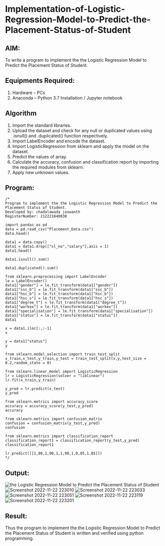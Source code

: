 # Implementation-of-Logistic-Regression-Model-to-Predict-the-Placement-Status-of-Student

## AIM:
To write a program to implement the the Logistic Regression Model to Predict the Placement Status of Student.

## Equipments Required:
1. Hardware – PCs
2. Anaconda – Python 3.7 Installation / Jupyter notebook

## Algorithm
1. Import the standard libraries.
2. Upload the dataset and check for any null or duplicated values using .isnull() and .duplicated() function respectively.
3. Import LabelEncoder and encode the dataset.
4. Import LogisticRegression from sklearn and apply the model on the dataset.
5. Predict the values of array.
6. Calculate the accuracy, confusion and classification report by importing the required modules from sklearn.
7. Apply new unknown values.

## Program:
```
/*
Program to implement the the Logistic Regression Model to Predict the Placement Status of Student.
Developed by: chadalawada jaswanth
RegisterNumber: 212221040030

import pandas as pd
data = pd.read_csv("Placement_Data.csv")
data.head()

data1 = data.copy()
data1 = data1.drop(["sl_no","salary"],axis = 1)
data1.head()

data1.isnull().sum()

data1.duplicated().sum()

from sklearn.preprocessing import LabelEncoder
le = LabelEncoder()
data1["gender"] = le.fit_transform(data1["gender"])
data1["ssc_b"] = le.fit_transform(data1["ssc_b"])
data1["hsc_b"] = le.fit_transform(data1["hsc_b"])
data1["hsc_s"] = le.fit_transform(data1["hsc_s"])
data1["degree_t"] = le.fit_transform(data1["degree_t"])
data1["workex"] = le.fit_transform(data1["workex"])
data1["specialisation"] = le.fit_transform(data1["specialisation"])
data1["status"] = le.fit_transform(data1["status"])
data1

x = data1.iloc[:,:-1]
x

y = data1["status"]
y

from sklearn.model_selection import train_test_split
x_train,x_test,y_train,y_test = train_test_split(x,y,test_size = 0.2,random_state = 0)

from sklearn.linear_model import LogisticRegression
lr = LogisticRegression(solver = "liblinear")
lr.fit(x_train,y_train)

y_pred = lr.predict(x_test)
y_pred

from sklearn.metrics import accuracy_score
accuracy = accuracy_score(y_test,y_pred)
accuracy

from sklearn.metrics import confusion_matrix
confusion = confusion_matrix(y_test,y_pred)
confusion

from sklearn.metrics import classification_report
classification_report1 = classification_report(y_test,y_pred)
classification_report1

lr.predict([[1,80,1,90,1,1,90,1,0,85,1,85]])
*/
```

## Output:
![the Logistic Regression Model to Predict the Placement Status of Student](sam.png)
![Screenshot 2022-11-22 223010](https://user-images.githubusercontent.com/94288340/203376460-410918b5-6ded-4f01-9577-67c6777f2b5c.png)
![Screenshot 2022-11-22 223033](https://user-images.githubusercontent.com/94288340/203376521-cd7fb943-0ed2-4b41-8e1f-4e24d66fe18e.png)
![Screenshot 2022-11-22 223051](https://user-images.githubusercontent.com/94288340/203376562-68879589-4927-4010-be0c-a1e7535a1777.png)
![Screenshot 2022-11-22 223119](https://user-images.githubusercontent.com/94288340/203376615-7e53bbe6-8ca6-4b93-a083-3aabb4c2a57f.png)
![Screenshot 2022-11-22 223201](https://user-images.githubusercontent.com/94288340/203376713-907cf50e-89b7-4fc7-9688-bc51019aec80.png)

## Result:
Thus the program to implement the the Logistic Regression Model to Predict the Placement Status of Student is written and verified using python programming.
